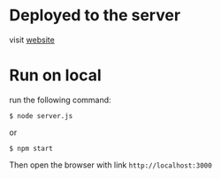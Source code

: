 # Deployed to the server

visit [website](https://node-demo-3.azurewebsites.net/)

# Run on local

run the following command:

```
$ node server.js
```

or

```
$ npm start
```

Then open the browser with link `http://localhost:3000`
